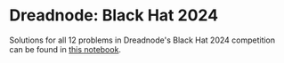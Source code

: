 # Dreadnode: Black Hat 2024

Solutions for all 12 problems in Dreadnode's Black Hat 2024 competition can be found in [this notebook](/solutions.ipynb).

